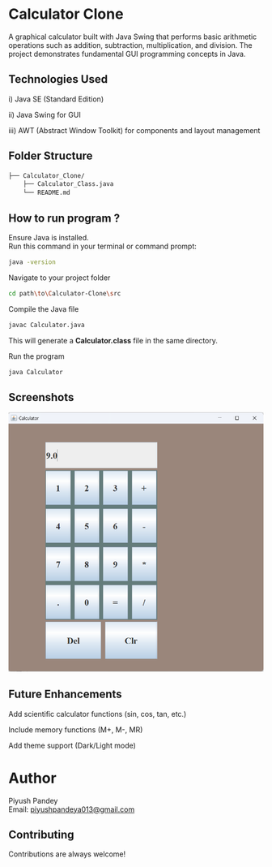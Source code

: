 
# Calculator Clone

A graphical calculator built with Java Swing that performs basic arithmetic operations such as addition, subtraction, multiplication, and division.
The project demonstrates fundamental GUI programming concepts in Java.


## Technologies Used

i) Java SE (Standard Edition)

ii) Java Swing for GUI

iii) AWT (Abstract Window Toolkit) for components and layout management
## Folder Structure

```bash
├── Calculator_Clone/
    ├── Calculator_Class.java
    └── README.md
```


## How to run program ?
Ensure Java is installed.  
Run this command in your terminal or command prompt:
```bash
java -version
```
Navigate to your project folder
```bash
cd path\to\Calculator-Clone\src
```

Compile the Java file
```bash
javac Calculator.java
```

This will generate a **Calculator.class** file in the same directory.

Run the program
``` bash
java Calculator
```
## Screenshots

![Calculator Clone Screenshot](https://raw.githubusercontent.com/PiyushPandey369/Java_Program/main/src/project_java/Calculator_Clone/Calculator_image.png)


##  Future Enhancements

Add scientific calculator functions (sin, cos, tan, etc.)

Include memory functions (M+, M-, MR)

Add theme support (Dark/Light mode)
#  Author

Piyush Pandey   
Email: piyushpandeya013@gmail.com


## Contributing

Contributions are always welcome!



